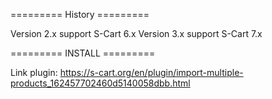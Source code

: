 ========= History =========

Version 2.x support S-Cart 6.x
Version 3.x support S-Cart 7.x

========= INSTALL =========

Link plugin: https://s-cart.org/en/plugin/import-multiple-products_162457702460d5140058dbb.html